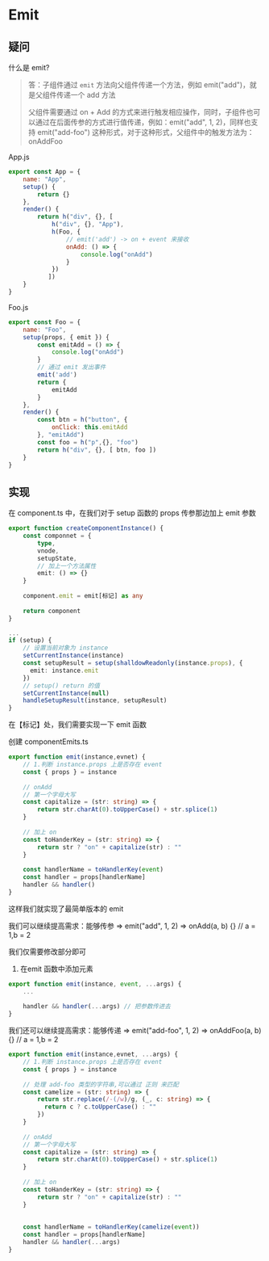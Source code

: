 # Emit

## 疑问

什么是 emit?

> 答：子组件通过 ``emit`` 方法向父组件传递一个方法，例如 emit("add")，就是父组件传递一个 add 方法
>
> 父组件需要通过 on + Add 的方式来进行触发相应操作，同时，子组件也可以通过在后面传参的方式进行值传递，例如：emit("add", 1, 2)，同样也支持 emit("add-foo")  这种形式，对于这种形式，父组件中的触发方法为：onAddFoo

App.js

~~~js
export const App = {
    name: "App",
    setup() {
        return {}
    },
    render() {
        return h("div", {}, [
            h("div", {}, "App"),
            h(Foo, {
                // emit('add') -> on + event 来接收
                onAdd: () => {
                    console.log("onAdd")
                }
            })
           ])
    }
}
~~~

Foo.js

~~~js
export const Foo = {
    name: "Foo",
    setup(props, { emit }) {
        const emitAdd = () => {
            console.log("onAdd")
        }
        // 通过 emit 发出事件
        emit('add')
        return {
            emitAdd
        }
    },
    render() {
        const btn = h("button", {
            onClick: this.emitAdd
        }, "emitAdd")
        const foo = h("p",{}, "foo")
        return h("div", {}, [ btn, foo ])
    }
}
~~~

## 实现

在 component.ts 中，在我们对于 setup 函数的 props 传参那边加上 emit 参数

~~~ts
export function createComponentInstance() {
    const componnet = {
        type,
        vnode,
        setupState,
        // 加上一个方法属性
        emit: () => {}
    }
    
    component.emit = emit[标记] as any
    
    return component
} 

...
if (setup) {
    // 设置当前对象为 instance
    setCurrentInstance(instance)
    const setupResult = setup(shalldowReadonly(instance.props), {
      emit: instance.emit
    }) 
    // setup() return 的值
    setCurrentInstance(null)
    handleSetupResult(instance, setupResult)
}
~~~

在【标记】处，我们需要实现一下 emit 函数

创建 componentEmits.ts

~~~ts
export function emit(instance,evnet) {
    // 1.判断 instance.props 上是否存在 event
    const { props } = instance
    
    // onAdd
    // 第一个字母大写
    const capitalize = (str: string) => {
        return str.charAt(0).toUpperCase() + str.splice(1)
    }
    
    // 加上 on
    const toHanderKey = (str: string) => {
        return str ? "on" + capitalize(str) : ""
    }
    
    const handlerName = toHandlerKey(event)
    const handler = props[handlerName]
    handler && handler()
}
~~~

这样我们就实现了最简单版本的 emit



我们可以继续提高需求：能够传参 => emit("add", 1, 2)  => onAdd(a, b) {} // a = 1,b = 2

我们仅需要修改部分即可

1. 在emit 函数中添加元素

~~~ts
export function emit(instance, event, ...args) {
    ...
    
    handler && handler(...args) // 把参数传进去
}
~~~

 



我们还可以继续提高需求：能够传递 => emit("add-foo", 1, 2)  => onAddFoo(a, b) {} // a = 1,b = 2

~~~ts
export function emit(instance,evnet, ...args) {
    // 1.判断 instance.props 上是否存在 event
    const { props } = instance
    
    // 处理 add-foo 类型的字符串,可以通过 正则 来匹配
    const camelize = (str: string) => {
        return str.replace(/-(/w)/g, (_, c: string) => {
          return c ? c.toUpperCase() : ""
        })
    }
    
    // onAdd
    // 第一个字母大写
    const capitalize = (str: string) => {
        return str.charAt(0).toUpperCase() + str.splice(1)
    }
    
    // 加上 on
    const toHanderKey = (str: string) => {
        return str ? "on" + capitalize(str) : ""
    }
    
    
    const handlerName = toHandlerKey(camelize(event))
    const handler = props[handlerName]
    handler && handler(...args)
}
~~~

